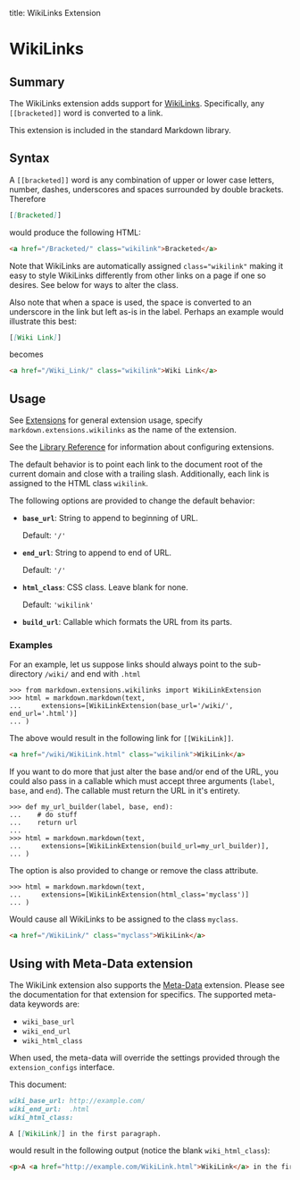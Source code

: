 title: WikiLinks Extension

WikiLinks
=========

Summary
-------

The WikiLinks extension adds support for [WikiLinks][]. Specifically, any
``[[bracketed]]`` word is converted to a link.

This extension is included in the standard Markdown library.

[WikiLinks]: http://en.wikipedia.org/wiki/Wikilink

Syntax
------

A ``[[bracketed]]`` word is any combination of  upper or lower case letters,
number, dashes, underscores and spaces surrounded by double brackets. Therefore

```md
[[Bracketed]]
```

would produce the following HTML:

```html
<a href="/Bracketed/" class="wikilink">Bracketed</a>
```

Note that WikiLinks are automatically assigned `class="wikilink"` making it
easy to style WikiLinks differently from other links on a page if one so
desires. See below for ways to alter the class.

Also note that when a space is used, the space is converted to an underscore in
the link but left as-is in the label. Perhaps an example would illustrate this
best:

```md
[[Wiki Link]]
```

becomes

```html
<a href="/Wiki_Link/" class="wikilink">Wiki Link</a>
```

Usage
-----

See [Extensions](index.md) for general extension usage, specify
`markdown.extensions.wikilinks` as the name of the extension.

See the [Library Reference](../reference.md#extensions) for information about
configuring extensions.

The default behavior is to point each link to the document root of the current
domain and close with a trailing slash. Additionally, each link is assigned to
the HTML class `wikilink`.

The following options are provided to change the default behavior:

* **`base_url`**: String to append to beginning of URL.

    Default: `'/'`

* **`end_url`**: String to append to end of URL.

    Default: `'/'`

* **`html_class`**: CSS class. Leave blank for none.

    Default: `'wikilink'`

* **`build_url`**: Callable which formats the URL from its parts.

### Examples ###

For an example, let us suppose links should always point to the sub-directory
`/wiki/` and end with `.html`

```pycon
>>> from markdown.extensions.wikilinks import WikiLinkExtension
>>> html = markdown.markdown(text,
...     extensions=[WikiLinkExtension(base_url='/wiki/', end_url='.html')]
... )
```

The above would result in the following link for `[[WikiLink]]`.

```html
<a href="/wiki/WikiLink.html" class="wikilink">WikiLink</a>
```

If you want to do more that just alter the base and/or end of the URL, you
could also pass in a callable which must accept three arguments (``label``,
``base``, and ``end``). The callable must return the URL in it's entirety.

```pycon
>>> def my_url_builder(label, base, end):
...    # do stuff
...    return url
...
>>> html = markdown.markdown(text,
...     extensions=[WikiLinkExtension(build_url=my_url_builder)],
... )
```

The option is also provided to change or remove the class attribute.

```pycon
>>> html = markdown.markdown(text,
...     extensions=[WikiLinkExtension(html_class='myclass')]
... )
```

Would cause all WikiLinks to be assigned to the class `myclass`.

```html
<a href="/WikiLink/" class="myclass">WikiLink</a>
```

Using with Meta-Data extension
------------------------------

The WikiLink extension also supports the [Meta-Data](meta_data.md) extension.
Please see the documentation for that extension for specifics. The supported
meta-data keywords are:

* `wiki_base_url`
* `wiki_end_url`
* `wiki_html_class`

When used, the meta-data will override the settings provided through the
`extension_configs` interface.

This document:

```md
wiki_base_url: http://example.com/
wiki_end_url:  .html
wiki_html_class:

A [[WikiLink]] in the first paragraph.
```

would result in the following output (notice the blank `wiki_html_class`):

```html
<p>A <a href="http://example.com/WikiLink.html">WikiLink</a> in the first paragraph.</p>
```
